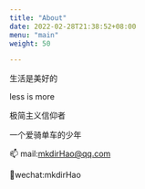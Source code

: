 ```yaml
---
title: "About"
date: 2022-02-28T21:38:52+08:00
menu: "main"
weight: 50

---
```


生活是美好的 

less is more 

极简主义信仰者 

一个爱骑单车的少年

:mailbox: mail:mkdirHao@qq.com

:speech_balloon:wechat:mkdirHao


